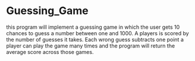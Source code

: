 # Guessing_Game
this program will implement a guessing game in which the user
gets 10 chances to guess a number
between one and 1000. A players is scored by the number of guesses
it takes. Each wrong guess subtracts one point
a player can play the game many times
and the program will return the average score
across those games.